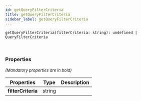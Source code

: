 ```yaml
---
id: getQueryFilterCriteria
title: getQueryFilterCriteria
sidebar_label: getQueryFilterCriteria
---
```


```tsx
getQueryFilterCriteria(filterCriteria: string): undefined | QueryFilterCriteria
```
<br/>



### Properties

<font size="2"><i>(Mandatory properties are in bold)</i></font>

| Properties | Type | Description |
| --------- | ---- | ----------- |
| **filterCriteria** | string |  |
